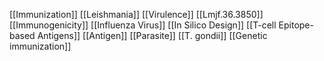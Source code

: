 [[Immunization]]
[[Leishmania]]
[[Virulence]]
[[Lmjf.36.3850]]
[[Immunogenicity]]
[[Influenza Virus]]
[[In Silico Design]]
[[T-cell Epitope-based Antigens]]
[[Antigen]]
[[Parasite]]
[[T. gondii]]
[[Genetic immunization]]
